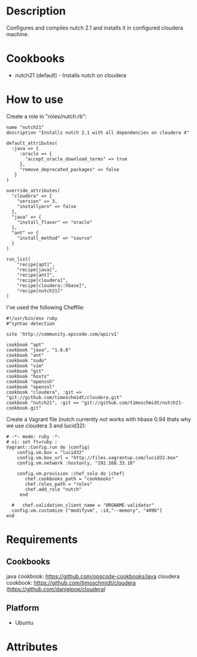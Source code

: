 Description
===========

Configures and compiles nutch 2.1 and installs it in configured cloudera machine.

Cookbooks
===========================
* nutch21 (default) - Installs nutch on cloudera


How to use
===========================

Create a role in "roles/nutch.rb":

	name "nutch21"
	description "Installs nutch 2.1 with all dependencies on cloudera 4"

	default_attributes(
	  :java => {
		 :oracle => {
		   "accept_oracle_download_terms" => true
		 },
		 "remove_deprecated_packages" => false
	   }
	)

	override_attributes(
	  "cloudera" => {
		"version" => 3,
		"installyarn" => false
	  },
	  "java" => {
		"install_flavor" => "oracle"
	  },
	  "ant" => {
		"install_method" => "source"
	  }
	)

	run_list(
		"recipe[apt]",
		"recipe[java]",
		"recipe[ant]",
		"recipe[cloudera]",
		"recipe[cloudera::hbase]",
		"recipe[nutch21]"
	)

I've used the following Cheffile:


	#!/usr/bin/env ruby
	#^syntax detection

	site 'http://community.opscode.com/api/v1'

	cookbook "apt"
	cookbook "java", "1.6.0"
	cookbook "ant"
	cookbook "sudo"
	cookbook "vim"
	cookbook "git"
	cookbook "hosts"
	cookbook "openssh"
	cookbook "openssl"
	cookbook "cloudera", :git => "git://github.com/timoschmidt/cloudera.git"
	cookbook "nutch21", :git => "git://github.com/timoschmidt/nutch21-cookbook.git"



Create a Vagrant file (nutch currently not works with hbase 0.94 thats why we use cloudera 3 and lucid32):

    # -*- mode: ruby -*-
    # vi: set ft=ruby :
    Vagrant::Config.run do |config|
        config.vm.box = "lucid32"
        config.vm.box_url = "http://files.vagrantup.com/lucid32.box"
        config.vm.network :hostonly, "192.168.33.10"

        config.vm.provision :chef_solo do |chef|
           chef.cookbooks_path = "cookbooks"
           chef.roles_path = "roles"
           chef.add_role "nutch"
         end

      #   chef.validation_client_name = "ORGNAME-validator"
      config.vm.customize ["modifyvm", :id,"--memory", "4096"]
    end


Requirements
============

Cookbooks
--------
java cookbook: https://github.com/opscode-cookbooks/java
cloudera cookbook: https://github.com/timoschmidt/cloudera (https://github.com/danielpoe/cloudera)


Platform
--------

* Ubuntu

Attributes
==========
